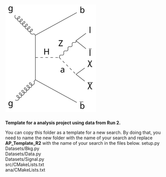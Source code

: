 # ![channel](feynman_diagram.svg)

**Template for a analysis project using data from Run 2.**

You can copy this folder as a template for a new search. By doing that, you need to name the new folder with the name of your search and replace **AP_Template_R2** with the name of your search in the files below.
setup.py  
Datasets/Bkg.py  
Datasets/Data.py  
Datasets/Signal.py  
src/CMakeLists.txt  
ana/CMakeLists.txt  
